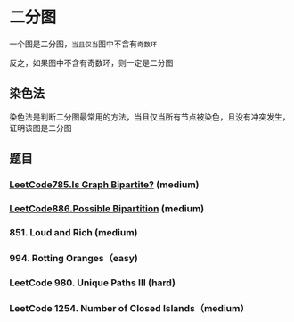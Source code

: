 # 二分图

一个图是二分图，`当且仅当`图中不含有`奇数环`

反之，如果图中不含有奇数环，则一定是二分图

## 染色法

染色法是判断二分图最常用的方法，当且仅当所有节点被染色，且没有冲突发生，证明该图是二分图

## 题目

### [LeetCode785.Is Graph Bipartite?](https://github.com/muyids/leetcode/blob/master/algorithms/701-800/785.is-graph-bipartite.md) (medium)

### [LeetCode886.Possible Bipartition](https://github.com/muyids/leetcode/blob/master/algorithms/801-900/886.possible-bipartition.md) (medium)


### 851. Loud and Rich (medium)

### 994. Rotting Oranges（easy)

### LeetCode 980. Unique Paths III (hard)

### LeetCode 1254. Number of Closed Islands（medium）
